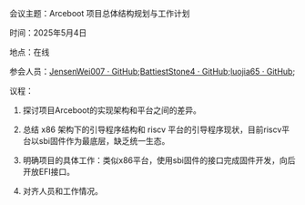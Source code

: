 会议主题：Arceboot 项目总体结构规划与工作计划

时间：2025年5月4日

地点：在线

参会人员：[JensenWei007 · GitHub](https://github.com/JensenWei007);[BattiestStone4 · GitHub](https://github.com/BattiestStone4);[luojia65 · GitHub](https://github.com/luojia65);

议程：

1. 探讨项目Arceboot的实现架构和平台之间的差异。

2. 总结 x86 架构下的引导程序结构和 riscv 平台的引导程序现状，目前riscv平台以sbi固件作为最底层，缺乏统一生态。

3. 明确项目的具体工作：类似x86平台，使用sbi固件的接口完成固件开发，向后开放EFI接口。

4. 对齐人员和工作情况。
